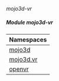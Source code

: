 _mojo3d-vr_
##### Module mojo3d-vr

| Namespaces
|:---
| [mojo3d](mojo3d.md)
| [mojo3d.vr](mojo3d-vr.md)
| [openvr](openvr.md)
